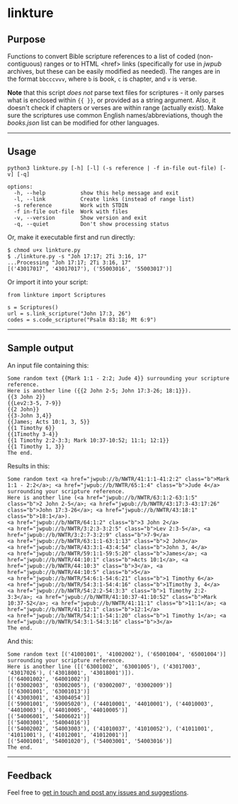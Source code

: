 # linkture


## Purpose

Functions to convert Bible scripture references to a list of coded (non-contiguous) ranges or to HTML \<href> links (specifically for use in *jwpub* archives, but these can be easily modified as needed). The ranges are in the format `bbcccvvv`, where `b` is book, `c` is chapter, and `v` is verse.

**Note** that this script _does not_ parse text files for scriptures - it only parses what is enclosed within `{{ }}`, or provided as a string argument. Also, it doesn't check if chapters or verses are within range (actually exist). Make sure the scriptures use common English names/abbreviations, though the *books.json* list can be modified for other languages.

____
## Usage

```
python3 linkture.py [-h] [-l] (-s reference | -f in-file out-file) [-v] [-q]

options:
  -h, --help           show this help message and exit
  -l, --link           Create links (instead of range list)
  -s reference         Work with STDIN
  -f in-file out-file  Work with files
  -v, --version        Show version and exit
  -q, --quiet          Don't show processing status
```

Or, make it executable first and run directly:
```
$ chmod u+x linkture.py
$ ./linkture.py -s "Joh 17:17; 2Ti 3:16, 17"
...Processing "Joh 17:17; 2Ti 3:16, 17"
[('43017017', '43017017'), ('55003016', '55003017')]
```

Or import it into your script:
```
from linkture import Scriptures

s = Scriptures()
url = s.link_scripture("John 17:3, 26")
codes = s.code_scripture("Psalm 83:18; Mt 6:9")
```
____
## Sample output

An input file containing this:
```
Some random text {{Mark 1:1 - 2:2; Jude 4}} surrounding your scripture reference.
Here is another line ({{2 John 2-5; John 17:3-26; 18:1}}).
{{3 John 2}}
{{Lev2:3-5, 7-9}}
{{2 John}}
{{3-John 3,4}}
{{James; Acts 10:1, 3, 5}}
{{1 Timothy 6}}
{{1Timothy 3-4}}
{{1 Timothy 2:2-3:3; Mark 10:37-10:52; 11:1; 12:1}}
{{1 Timothy 1, 3}}
The end.
```

Results in this:
```
Some random text <a href="jwpub://b/NWTR/41:1:1-41:2:2" class="b">Mark 1:1 - 2:2</a>; <a href="jwpub://b/NWTR/65:1:4" class="b">Jude 4</a> surrounding your scripture reference.
Here is another line (<a href="jwpub://b/NWTR/63:1:2-63:1:5" class="b">2 John 2-5</a>; <a href="jwpub://b/NWTR/43:17:3-43:17:26" class="b">John 17:3-26</a>; <a href="jwpub://b/NWTR/43:18:1" class="b">18:1</a>).
<a href="jwpub://b/NWTR/64:1:2" class="b">3 John 2</a>
<a href="jwpub://b/NWTR/3:2:3-3:2:5" class="b">Lev 2:3-5</a>, <a href="jwpub://b/NWTR/3:2:7-3:2:9" class="b">7-9</a>
<a href="jwpub://b/NWTR/63:1:1-63:1:13" class="b">2 John</a>
<a href="jwpub://b/NWTR/43:3:1-43:4:54" class="b">John 3, 4</a>
<a href="jwpub://b/NWTR/59:1:1-59:5:20" class="b">James</a>; <a href="jwpub://b/NWTR/44:10:1" class="b">Acts 10:1</a>, <a href="jwpub://b/NWTR/44:10:3" class="b">3</a>, <a href="jwpub://b/NWTR/44:10:5" class="b">5</a>
<a href="jwpub://b/NWTR/54:6:1-54:6:21" class="b">1 Timothy 6</a>
<a href="jwpub://b/NWTR/54:3:1-54:4:16" class="b">1Timothy 3, 4</a>
<a href="jwpub://b/NWTR/54:2:2-54:3:3" class="b">1 Timothy 2:2-3:3</a>; <a href="jwpub://b/NWTR/41:10:37-41:10:52" class="b">Mark 10:37-52</a>; <a href="jwpub://b/NWTR/41:11:1" class="b">11:1</a>; <a href="jwpub://b/NWTR/41:12:1" class="b">12:1</a>
<a href="jwpub://b/NWTR/54:1:1-54:1:20" class="b">1 Timothy 1</a>; <a href="jwpub://b/NWTR/54:3:1-54:3:16" class="b">3</a>
The end.
```

And this:
```
Some random text [('41001001', '41002002'), ('65001004', '65001004')] surrounding your scripture reference.
Here is another line ([('63001002', '63001005'), ('43017003', '43017026'), ('43018001', '43018001')]).
[('64001002', '64001002')]
[('03002003', '03002005'), ('03002007', '03002009')]
[('63001001', '63001013')]
[('43003001', '43004054')]
[('59001001', '59005020'), ('44010001', '44010001'), ('44010003', '44010003'), ('44010005', '44010005')]
[('54006001', '54006021')]
[('54003001', '54004016')]
[('54002002', '54003003'), ('41010037', '41010052'), ('41011001', '41011001'), ('41012001', '41012001')]
[('54001001', '54001020'), ('54003001', '54003016')]
The end.
```
____
## Feedback

Feel free to [get in touch and post any issues and suggestions](https://github.com/erykjj/linkture/issues).
